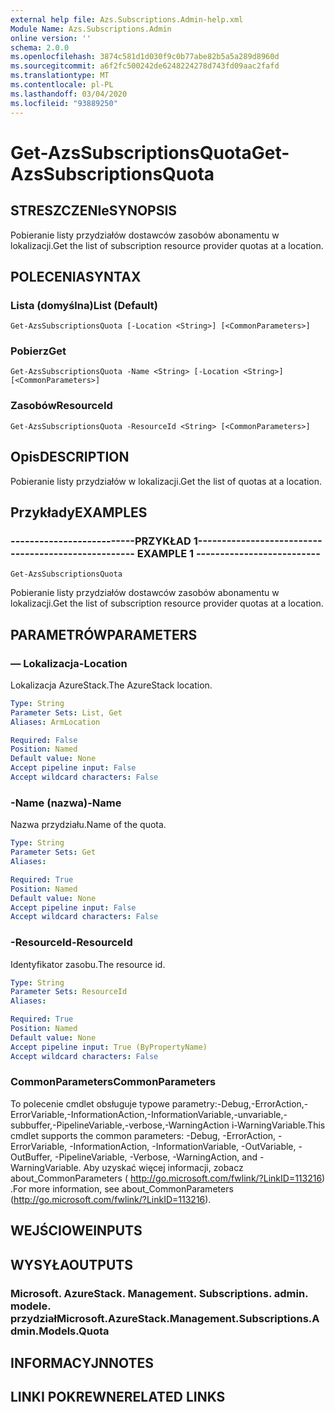 ```yaml
---
external help file: Azs.Subscriptions.Admin-help.xml
Module Name: Azs.Subscriptions.Admin
online version: ''
schema: 2.0.0
ms.openlocfilehash: 3874c581d1d030f9c0b77abe82b5a5a289d8960d
ms.sourcegitcommit: a6f2fc500242de6248224278d743fd09aac2fafd
ms.translationtype: MT
ms.contentlocale: pl-PL
ms.lasthandoff: 03/04/2020
ms.locfileid: "93889250"
---
```

# <span data-ttu-id="c97f8-101">Get-AzsSubscriptionsQuota</span><span class="sxs-lookup"><span data-stu-id="c97f8-101">Get-AzsSubscriptionsQuota</span></span>

## <span data-ttu-id="c97f8-102">STRESZCZENIe</span><span class="sxs-lookup"><span data-stu-id="c97f8-102">SYNOPSIS</span></span>
<span data-ttu-id="c97f8-103">Pobieranie listy przydziałów dostawców zasobów abonamentu w lokalizacji.</span><span class="sxs-lookup"><span data-stu-id="c97f8-103">Get the list of subscription resource provider quotas at a location.</span></span>

## <span data-ttu-id="c97f8-104">POLECENIA</span><span class="sxs-lookup"><span data-stu-id="c97f8-104">SYNTAX</span></span>

### <span data-ttu-id="c97f8-105">Lista (domyślna)</span><span class="sxs-lookup"><span data-stu-id="c97f8-105">List (Default)</span></span>
```
Get-AzsSubscriptionsQuota [-Location <String>] [<CommonParameters>]
```

### <span data-ttu-id="c97f8-106">Pobierz</span><span class="sxs-lookup"><span data-stu-id="c97f8-106">Get</span></span>
```
Get-AzsSubscriptionsQuota -Name <String> [-Location <String>] [<CommonParameters>]
```

### <span data-ttu-id="c97f8-107">Zasobów</span><span class="sxs-lookup"><span data-stu-id="c97f8-107">ResourceId</span></span>
```
Get-AzsSubscriptionsQuota -ResourceId <String> [<CommonParameters>]
```

## <span data-ttu-id="c97f8-108">Opis</span><span class="sxs-lookup"><span data-stu-id="c97f8-108">DESCRIPTION</span></span>
<span data-ttu-id="c97f8-109">Pobieranie listy przydziałów w lokalizacji.</span><span class="sxs-lookup"><span data-stu-id="c97f8-109">Get the list of quotas at a location.</span></span>

## <span data-ttu-id="c97f8-110">Przykłady</span><span class="sxs-lookup"><span data-stu-id="c97f8-110">EXAMPLES</span></span>

### <span data-ttu-id="c97f8-111">--------------------------PRZYKŁAD 1--------------------------</span><span class="sxs-lookup"><span data-stu-id="c97f8-111">-------------------------- EXAMPLE 1 --------------------------</span></span>
```
Get-AzsSubscriptionsQuota
```

<span data-ttu-id="c97f8-112">Pobieranie listy przydziałów dostawców zasobów abonamentu w lokalizacji.</span><span class="sxs-lookup"><span data-stu-id="c97f8-112">Get the list of subscription resource provider quotas at a location.</span></span>

## <span data-ttu-id="c97f8-113">PARAMETRÓW</span><span class="sxs-lookup"><span data-stu-id="c97f8-113">PARAMETERS</span></span>

### <span data-ttu-id="c97f8-114">— Lokalizacja</span><span class="sxs-lookup"><span data-stu-id="c97f8-114">-Location</span></span>
<span data-ttu-id="c97f8-115">Lokalizacja AzureStack.</span><span class="sxs-lookup"><span data-stu-id="c97f8-115">The AzureStack location.</span></span>

```yaml
Type: String
Parameter Sets: List, Get
Aliases: ArmLocation

Required: False
Position: Named
Default value: None
Accept pipeline input: False
Accept wildcard characters: False
```

### <span data-ttu-id="c97f8-116">-Name (nazwa)</span><span class="sxs-lookup"><span data-stu-id="c97f8-116">-Name</span></span>
<span data-ttu-id="c97f8-117">Nazwa przydziału.</span><span class="sxs-lookup"><span data-stu-id="c97f8-117">Name of the quota.</span></span>

```yaml
Type: String
Parameter Sets: Get
Aliases: 

Required: True
Position: Named
Default value: None
Accept pipeline input: False
Accept wildcard characters: False
```

### <span data-ttu-id="c97f8-118">-ResourceId</span><span class="sxs-lookup"><span data-stu-id="c97f8-118">-ResourceId</span></span>
<span data-ttu-id="c97f8-119">Identyfikator zasobu.</span><span class="sxs-lookup"><span data-stu-id="c97f8-119">The resource id.</span></span>

```yaml
Type: String
Parameter Sets: ResourceId
Aliases: 

Required: True
Position: Named
Default value: None
Accept pipeline input: True (ByPropertyName)
Accept wildcard characters: False
```

### <span data-ttu-id="c97f8-120">CommonParameters</span><span class="sxs-lookup"><span data-stu-id="c97f8-120">CommonParameters</span></span>
<span data-ttu-id="c97f8-121">To polecenie cmdlet obsługuje typowe parametry:-Debug,-ErrorAction,-ErrorVariable,-InformationAction,-InformationVariable,-unvariable,-subbuffer,-PipelineVariable,-verbose,-WarningAction i-WarningVariable.</span><span class="sxs-lookup"><span data-stu-id="c97f8-121">This cmdlet supports the common parameters: -Debug, -ErrorAction, -ErrorVariable, -InformationAction, -InformationVariable, -OutVariable, -OutBuffer, -PipelineVariable, -Verbose, -WarningAction, and -WarningVariable.</span></span> <span data-ttu-id="c97f8-122">Aby uzyskać więcej informacji, zobacz about_CommonParameters ( http://go.microsoft.com/fwlink/?LinkID=113216) .</span><span class="sxs-lookup"><span data-stu-id="c97f8-122">For more information, see about_CommonParameters (http://go.microsoft.com/fwlink/?LinkID=113216).</span></span>

## <span data-ttu-id="c97f8-123">WEJŚCIOWE</span><span class="sxs-lookup"><span data-stu-id="c97f8-123">INPUTS</span></span>

## <span data-ttu-id="c97f8-124">WYSYŁA</span><span class="sxs-lookup"><span data-stu-id="c97f8-124">OUTPUTS</span></span>

### <span data-ttu-id="c97f8-125">Microsoft. AzureStack. Management. Subscriptions. admin. modele. przydział</span><span class="sxs-lookup"><span data-stu-id="c97f8-125">Microsoft.AzureStack.Management.Subscriptions.Admin.Models.Quota</span></span>

## <span data-ttu-id="c97f8-126">INFORMACYJN</span><span class="sxs-lookup"><span data-stu-id="c97f8-126">NOTES</span></span>

## <span data-ttu-id="c97f8-127">LINKI POKREWNE</span><span class="sxs-lookup"><span data-stu-id="c97f8-127">RELATED LINKS</span></span>

